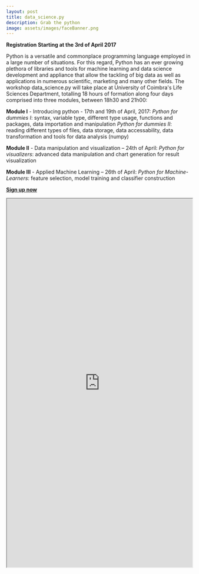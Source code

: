 ```yaml
---
layout: post
title: data_science.py
description: Grab the python
image: assets/images/faceBanner.png
---
```

**Registration Starting at the 3rd of April 2017**

Python is a versatile and commonplace programming language employed in a large number of situations. For this regard, Python has an ever growing plethora of libraries and tools for machine learning and data science development and appliance that allow the tackling of big data as well as applications in numerous scientific, marketing and many other fields.
The workshop data_science.py will take place at University of Coimbra's Life Sciences Department, totalling 18 hours of formation along four days comprised into three modules, between 18h30 and 21h00:

**Module I** - Introducing python - 17th and 19th of April, 2017:
	*Python for dummies I*: syntax, variable type, different type usage, functions and packages, data importation and manipulation
	*Python for dummies II*: reading different types of files, data storage, data accessability, data transformation and tools for data analysis (numpy)

**Module II** - Data manipulation and visualization – 24th of April:
	*Python for visualizers*: advanced data manipulation and chart generation for result visualization

**Module III** - Applied Machine Learning – 26th of April:
	*Python for Machine-Learners*: feature selection, model training and classifier construction

[**Sign up now**](https://docs.google.com/forms/d/e/1FAIpQLSfhSTvefgeWIO1msc9mSWPBYRORGUMzNuIXfcekiPlzjIJWHA/viewform?c=0&w=1)
<meta http-equiv="X-FRAME-OPTIONS" content="ALLOW">
<iframe title='data_science.py' src="https://docs.google.com/forms/d/e/1FAIpQLSfhSTvefgeWIO1msc9mSWPBYRORGUMzNuIXfcekiPlzjIJWHA/viewform?c=0&w=1" height="1000px" width="100%"></iframe>



